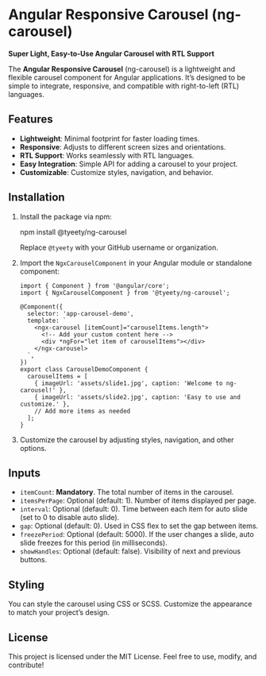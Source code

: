 Angular Responsive Carousel (ng-carousel)
=========================================

**Super Light, Easy-to-Use Angular Carousel with RTL Support**

The **Angular Responsive Carousel** (ng-carousel) is a lightweight and flexible carousel component for Angular applications. It’s designed to be simple to integrate, responsive, and compatible with right-to-left (RTL) languages.

Features
--------

*   **Lightweight**: Minimal footprint for faster loading times.
*   **Responsive**: Adjusts to different screen sizes and orientations.
*   **RTL Support**: Works seamlessly with RTL languages.
*   **Easy Integration**: Simple API for adding a carousel to your project.
*   **Customizable**: Customize styles, navigation, and behavior.

Installation
------------

1.  Install the package via npm:
    
    npm install @tyeety/ng-carousel
    
    Replace `@tyeety` with your GitHub username or organization.
    
2.  Import the `NgxCarouselComponent` in your Angular module or standalone component:
    
        import { Component } from '@angular/core';
        import { NgxCarouselComponent } from '@tyeety/ng-carousel';
        
        @Component({
          selector: 'app-carousel-demo',
          template: `
            <ngx-carousel [itemCount]="carouselItems.length">
              <!-- Add your custom content here -->
              <div *ngFor="let item of carouselItems"></div>
            </ngx-carousel>
          `,
        })
        export class CarouselDemoComponent {
          carouselItems = [
            { imageUrl: 'assets/slide1.jpg', caption: 'Welcome to ng-carousel!' },
            { imageUrl: 'assets/slide2.jpg', caption: 'Easy to use and customize.' },
            // Add more items as needed
          ];
        }
    
3.  Customize the carousel by adjusting styles, navigation, and other options.
    

Inputs
------

*   `itemCount`: **Mandatory**. The total number of items in the carousel.
*   `itemsPerPage`: Optional (default: 1). Number of items displayed per page.
*   `interval`: Optional (default: 0). Time between each item for auto slide (set to 0 to disable auto slide).
*   `gap`: Optional (default: 0). Used in CSS flex to set the gap between items.
*   `freezePeriod`: Optional (default: 5000). If the user changes a slide, auto slide freezes for this period (in milliseconds).
*   `showHandles`: Optional (default: false). Visibility of next and previous buttons.

Styling
-------

You can style the carousel using CSS or SCSS. Customize the appearance to match your project’s design.

License
-------

This project is licensed under the MIT License. Feel free to use, modify, and contribute!
